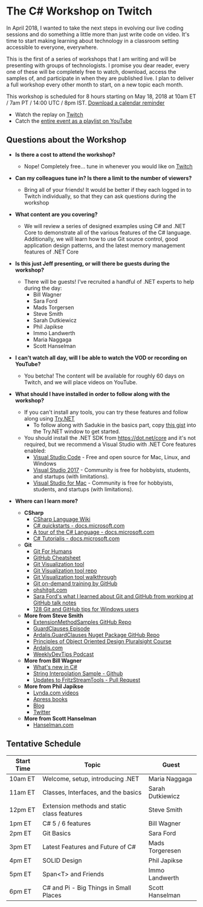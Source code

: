 # The C# Workshop on Twitch

In April 2018, I wanted to take the next steps in evolving our live coding sessions and do something a little more than just write code on video.  It's time to start making learning about technology in a classroom setting accessible to everyone, everywhere.

This is the first of a series of workshops that I am writing and will be presenting with groups of technologists.  I promise you dear reader, every one of these will be completely free to watch, download, access the samples of, and participate in when they are published live.  I plan to deliver a full workshop every other month to start, on a new topic each month.

This workshop is scheduled for 8 hours starting on May 18, 2018 at 10am ET / 7am PT / 14:00 UTC / 8pm IST. [Download a calendar reminder](https://cdn.rawgit.com/csharpfritz/Fritz.LiveStream/master/csharpWorkshop/Fritz_and_Friends_Csharp_Workshop.ics)  

*  Watch the replay on [Twitch](https://www.twitch.tv/videos/262711576)
*  Catch the [entire event as a playlist on YouTube](https://www.youtube.com/watch?list=PLVMqA0_8O85zIiU-T5h6rn8ortqEUNCeK&v=9ZmZuUSqQUM)

## Questions about the Workshop

*  __Is there a cost to attend the workshop?__
   *  Nope!  Completely free... tune in whenever you would like on [Twitch](https://www.twitch.tv/events/FkW7cJ5WStWVhBKbY4Ozbg)

*  __Can my colleagues tune in?  Is there a limit to the number of viewers?__
   *  Bring all of your friends!  It would be better if they each logged in to Twitch  individually, so that they can ask questions during the workshop

*  __What content are you covering?__
   *  We will review a series of designed examples using C# and .NET Core to demonstrate all of the various features of the C# language.  Additionally, we will learn how to use Git source control, good application design patterns, and the latest memory management features of .NET Core

*  __Is this just Jeff presenting, or will there be guests during the workshop?__
   *  There will be guests!  I've recruited a handful of .NET experts to help during the day:
      * Bill Wagner
      * Sara Ford
      * Mads Torgersen
      * Steve Smith
      * Sarah Dutkiewicz
      * Phil Japikse
      * Immo Landwerth
      * Maria Naggaga
      * Scott Hanselman

* __I can't watch all day, will I be able to watch the VOD or recording on YouTube?__
   *  You betcha!  The content will be available for roughly 60 days on Twitch, and we will place videos on YouTube.  

* __What should I have installed in order to follow along with the workshop?__
   *  If you can't install any tools, you can try these features and follow along using [Try.NET](https://try.dot.net/)
      * To follow along with Sadukie in the basics part, copy [this gist](https://gist.github.com/sadukie/bf1f6f5339e92e322c1eb4f44c7ebfa0) into the Try.NET window to get started.
   *  You should install the .NET SDK from https://dot.net/core and it's not required, but we recommend a Visual Studio with .NET Core features enabled:
      *  [Visual Studio Code](https://code.visualstudio.com) - Free and open source for Mac, Linux, and Windows
      *  [Visual Studio 2017](https://visualstudio.com) - Community is free for hobbyists, students, and startups (with limitations).
      *  [Visual Studio for Mac](https://visualstudio.com) - Community is free for hobbyists, students, and startups (with limitations).
* __Where can I learn more?__
   * __CSharp__
     * [CSharp Language Wiki](https://github.com/dotnet/csharplang/wiki)
     * [C# quickstarts - docs.microsoft.com](https://docs.microsoft.com/dotnet/csharp/quick-starts/)
     * [A tour of the C# Language - docs.microsoft.com](https://docs.microsoft.com/dotnet/csharp/tour-of-csharp/)
     * [C# Tutorialis - docs.microsoft.com](https://docs.microsoft.com/dotnet/csharp/tutorials/)
   * __Git__
     * [Git For Humans](https://www.amazon.com/Git-Humans-David-Demaree/dp/1937557383)
     * [GitHub Cheatsheet](https://education.github.com/git-cheat-sheet-education.pdf)
     * [Git Visualization tool](https://git-school.github.io/visualizing-git/)
     * [Git Visualization tool repo](https://github.com/git-school/visualizing-git/)
     * [Git Visualization tool walkthrough](https://saraford.net/2017/03/23/how-to-fix-the-oh-no-ive-accidentally-committed-on-master-instead-of-a-branch-082/)
     * [Git on-demand training by GitHub](https://services.github.com/on-demand/git-trouble/git-set-up)
     * [ohshitgit.com](http://ohshitgit.com/#accidental-commit-master)
     * [Sara Ford's what I learned about Git and GitHub from working at GitHub talk notes](https://github.com/saraford/impostor-syndrome-walkthrough-of-github)
     * [128 Git and GitHub tips for Windows users](https://saraford.net/category/github-tip-of-the-day-2017/)
   * __More from Steve Smith__
     * [ExtensionMethodSamples GitHub Repo](https://github.com/ardalis/ExtensionMethodSample)
     * [GuardClauses Episode](http://www.weeklydevtips.com/004)
     * [Ardalis.GuardClauses Nuget Package GitHub Repo](https://github.com/ardalis/GuardClauses)
     * [Principles of Object Oriented Design Pluralsight Course](https://pluralsight.com/courses/principles-oo-design)
     * [Ardalis.com](https://ardalis.com)
     * [WeeklyDevTips Podcast](https://weeklydevtips.com)
   * __More from Bill Wagner__
     * [What's new in C#](https://docs.microsoft.com/en-us/dotnet/csharp/whats-new/)
     * [String Interpolation Sample - Github](https://github.com/dotnet/samples/tree/master/snippets/csharp/tutorials/string-interpolation)
     * [Updates to FritzStreamTools - Pull Request](https://github.com/csharpfritz/Fritz.StreamTools/pull/112)
   * __More from Phil Japikse__
     * [Lynda.com videos](http://bit.ly/skimediclyndacourses)
     * [Apress books](http://bit.ly/apressbooks)
     * [Blog](http://www.skimedic.com/blog)
     * [Twitter](http://twitter.com/skimedic)
   * __More from Scott Hanselman__
     * [Hanselman.com](https://hanselman.com/blog)


## Tentative Schedule 

| Start Time | Topic | Guest |
| ----- | ---- | ----- |
| 10am ET | Welcome, setup, introducing .NET | Maria Naggaga |
| 11am ET | Classes, Interfaces, and the basics | Sarah Dutkiewicz |
| 12pm ET | Extension methods and static class features | Steve Smith |
| 1pm ET | C# 5 / 6 features | Bill Wagner |
| 2pm ET | Git Basics | Sara Ford |
| 3pm ET | Latest Features and Future of C# | Mads Torgeresen |
| 4pm ET | SOLID Design | Phil Japikse |
| 5pm ET | Span&lt;T&gt; and Friends | Immo Landwerth |
| 6pm ET | C# and Pi - Big Things in Small Places | Scott Hanselman |
